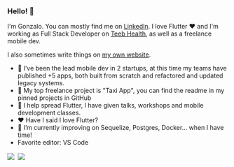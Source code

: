 ### Hello! 👋

I'm Gonzalo. You can mostly find me on [LinkedIn](https://www.linkedin.com/in/gonzalo-aldana-ch%C3%A1vez-a1580a15b/). I love Flutter ❤️ and I'm working as Full Stack Developer on [Teeb Health](https://teeb.health/), as well as a freelance mobile dev.

I also sometimes write things on [my own website](https://gonzaloaldana.com).

- 📱 I’ve been the lead mobile dev in 2 startups, at this time my teams have published +5 apps, both built from scratch and refactored and updated legacy systems.
- 🌟 My top freelance project is "Taxi App", you can find the readme in my pinned projects in GitHub
- 💬 I help spread Flutter, I have given talks, workshops and mobile development classes.
- ❤️ Have I said I love Flutter?
- 🌱 I’m currently improving on Sequelize, Postgres, Docker... when I have time!
- Favorite editor: VS Code 



<div><img align="center" src="https://github-readme-stats.vercel.app/api/top-langs/?username=GonzaloAldana&layout=compact&theme=nord&hide=java,HTML" />&nbsp;&nbsp;<img align="center" src="https://github-readme-stats.vercel.app/api?username=GonzaloAldana&count_private=true&show_icons=true&theme=nord&hide_rank=true&disable_animations=true&custom_title=Stats" /></div>


<!-- https://mytrashcode.com/github-profile-readme-examples#How_to_create_Github_Profile_Readme
https://github.com/anuraghazra/github-readme-stats -->